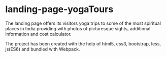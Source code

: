 # landing-page-yogaTours

The landing page offers its visitors yoga trips to some of the most spiritual places in India providing with photos of picturesque sights, additional information and cost calculator.

The project has been created with the help of html5, css3, bootstrap, less, js(ES6) and bundled with Webpack. 

